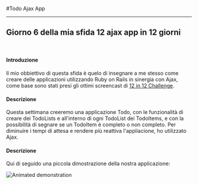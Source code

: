 #Todo Ajax App
* * *

## Giorno 6 della mia sfida 12 ajax app in 12 giorni
&nbsp;

#### Introduzione
Il mio obbiettivo di questa sfida è quelo di insegnare a me stesso come creare delle applicazioni utilizzando Ruby on Rails in sinergia con Ajax, come base sono stati presi gli ottimi screencast di [12 in 12 Challenge](https://mackenziechild.me/12-in-12/).
&nbsp;

#### Descrizione
Questa settimana creeremo una applicazione Todo, con le funzionalità di creare dei TodoLists e all'interno di ogni TodoList dei TodoItems, e con la possibilità di segnare se un TodoItem è completo o non completo.
Per diminuire i tempi di attesa e rendere più reattiva l'appliacione, ho utilizzato Ajax.
&nbsp;

#### Descrizione
Qui di seguido una piccola dimostrazione della nostra applicazione:

![Animated demonstration](https://cloud.githubusercontent.com/assets/5004160/11497415/2e5c065e-9819-11e5-917d-4885ab58ac79.gif)